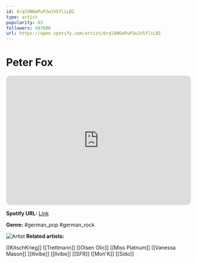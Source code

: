 ```yaml
---
id: 6rqlONGmPuP2wJVSfliLBI
type: artist
popularity: 63
followers: 487606
url: https://open.spotify.com/artist/6rqlONGmPuP2wJVSfliLBI
---
```

# Peter Fox

<iframe style="border-radius:12px" src="https://open.spotify.com/embed/artist/6rqlONGmPuP2wJVSfliLBI" width="100%" height="352" frameBorder="0" allowfullscreen="" allow="autoplay; clipboard-write; encrypted-media; fullscreen; picture-in-picture" loading="lazy"></iframe>

**Spotify URL:** [Link](https://open.spotify.com/artist/6rqlONGmPuP2wJVSfliLBI)

**Genre:**  #german_pop #german_rock

![Artist](https://i.scdn.co/image/54d5cb098a551317c5ef89cdd6aa817f0e42c5bd)
**Related artists:**

[[KitschKrieg]]
[[Trettmann]]
[[Olsen Olic]]
[[Miss Platnum]]
[[Vanessa Mason]]
[[Illvibe]]
[[llvibe]]
[[SFR]]
[[Mon'K]]
[[Sido]]
